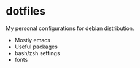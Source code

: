 # dotfiles

 My personal configurations for debian distribution.

 - Mostly emacs
 - Useful packages
 - bash/zsh settings
 - fonts
